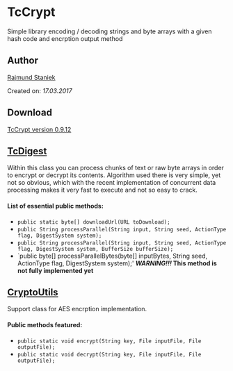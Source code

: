 # TcCrypt
Simple library encoding / decoding strings and byte arrays with a given hash code and encrption output method


## Author
[Rajmund Staniek](https://github.com/BlackThunderStudio)

Created on: *17.03.2017*

## Download
[TcCrypt version 0.9.12](http://remix1436.ct8.pl/resources/misc/TcCrypt-0.9.12.jar)

## [TcDigest](src/info/rajmundstaniek/TcCrypt/TcDigest.java)
Within this class you can process chunks of text or raw byte arrays in order to encrypt or decrypt its contents. Algorithm used there is very simple, yet not so obvious, which with the recent implementation of concurrent data processing makes it very fast to execute and not so easy to crack.

#### List of essential public methods:
- `public static byte[] downloadUrl(URL toDownload);`
- `public String processParallel(String input, String seed, ActionType flag, DigestSystem system);`
- `public String processParallel(String input, String seed, ActionType flag, DigestSystem system, BufferSize bufferSize);`
- `public byte[] processParallelBytes(byte[] inputBytes, String seed, ActionType flag, DigestSystem system);' **_WARNING!!!_ This method is not fully implemented yet**

## [CryptoUtils](src/info/rajmundstaniek/TcCrypt/CryptoUtils.java)
Support class for AES encrption implementation.

#### Public methods featured:
- `public static void encrypt(String key, File inputFile, File outputFile);`
- `public static void decrypt(String key, File inputFile, File outputFile);`

